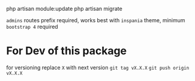 php artisan module:update
php artisan migrate

`admins` routes prefix required, works best with `inspania` theme, minimum `bootstrap 4` required

# For Dev of this package

for versioning
replace `X` with next version
`git tag vX.X.X`
`git push origin vX.X.X`